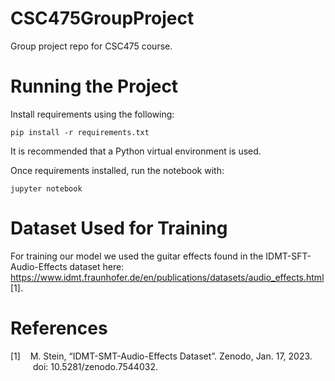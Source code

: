 # CSC475GroupProject
Group project repo for CSC475 course.

# Running the Project
Install requirements using the following:
```
pip install -r requirements.txt
```
It is recommended that a Python virtual environment is used.

Once requirements installed, run the notebook with:
```
jupyter notebook
```

# Dataset Used for Training
For training our model we used the guitar effects found in the IDMT-SFT-Audio-Effects dataset here: https://www.idmt.fraunhofer.de/en/publications/datasets/audio_effects.html [1].

# References
<div style="text-indent: -36px; padding-left: 36px;">
    <p>
        [1]&nbsp;&nbsp;&nbsp;&nbsp;M. Stein, “IDMT-SMT-Audio-Effects Dataset”. Zenodo, Jan. 17, 2023. doi: 10.5281/zenodo.7544032.
    </p>
</div>